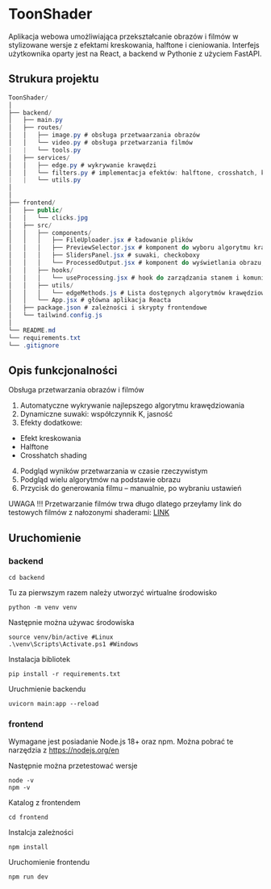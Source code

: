 # ToonShader
Aplikacja webowa umożliwiająca przekształcanie obrazów i filmów w stylizowane wersje z efektami kreskowania, halftone i cieniowania. Interfejs użytkownika oparty jest na React, a backend w Pythonie z użyciem FastAPI.
## Strukura projektu
```csharp
ToonShader/
│
├── backend/
│   ├── main.py
│   ├── routes/
│   │   ├── image.py # obsługa przetwaarzania obrazów 
│   │   └── video.py # obsługa przetwarzania filmów
|   |   └── tools.py
│   ├── services/
│   │   ├── edge.py # wykrywanie krawędzi
│   │   └── filters.py # implementacja efektów: halftone, crosshatch, kreskowanie
|   |   └── utils.py
│   
│
├── frontend/
│   ├── public/
│   │   └── clicks.jpg
│   ├── src/
│   │   ├── components/
│   │   │   ├── FileUploader.jsx # ładowanie plików
│   │   │   ├── PreviewSelector.jsx # komponent do wyboru algorytmu krawędzi na podstawie podglądów
│   │   │   ├── SlidersPanel.jsx # suwaki, checkoboxy
│   │   │   └── ProcessedOutput.jsx # komponent do wyświetlania obrazu, filmu
│   │   ├── hooks/
│   │   │   └── useProcessing.jsx # hook do zarządzania stanem i komunikacją z backendem
│   │   ├── utils/
│   │   │   └── edgeMethods.js # Lista dostępnych algorytmów krawędziowania
│   │   └── App.jsx # główna aplikacja Reacta
│   ├── package.json # zależności i skrypty frontendowe
│   └── tailwind.config.js
│
└── README.md
└── requirements.txt
└── .gitignore
```
## Opis funkcjonalności
Obsługa przetwarzania obrazów i filmów

1. Automatyczne wykrywanie najlepszego algorytmu krawędziowania
2. Dynamiczne suwaki: współczynnik K, jasność
3. Efekty dodatkowe:
  - Efekt kreskowania
  - Halftone 
  - Crosshatch shading
4. Podgląd wyników przetwarzania w czasie rzeczywistym
5. Podgląd wielu algorytmów na podstawie obrazu 
6. Przycisk do generowania filmu – manualnie, po wybraniu ustawień

UWAGA !!!
Przetwarzanie filmów trwa długo dlatego przeyłamy link do testowych filmów z nałozonymi shaderami: [LINK](https://drive.google.com/drive/folders/16re2vkY_t5D77moUd4ywdALqecKE4Xz9?usp=sharing)


## Uruchomienie
  ### backend 
```
cd backend
```
Tu za pierwszym razem należy utworzyć wirtualne środowisko
```
python -m venv venv
```
Następnie można używac środowiska
```
source venv/bin/active #Linux
.\venv\Scripts\Activate.ps1 #Windows
```
Instalacja bibliotek
```
pip install -r requirements.txt
```
Uruchmienie backendu
```
uvicorn main:app --reload  
```

  ### frontend

Wymagane jest posiadanie Node.js 18+ oraz npm.
Można pobrać te narzędzia z https://nodejs.org/en

Następnie można przetestować wersje
```
node -v
npm -v
```
Katalog z frontendem
```
cd frontend
```
Instalcja zależności
```
npm install
```
Uruchomienie frontendu
```
npm run dev
```
